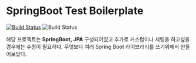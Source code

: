 # SpringBoot Test Boilerplate
[![Build Status](https://travis-ci.org/Joon-S/springboot-test-boilerplate.svg?branch=master)](https://travis-ci.org/Joon-S/springboot-test-boilerplate)
![Build Status](https://img.shields.io/github/license/Joon-S/springboot-test-boilerplate)

해당 프로젝트는 __SpringBoot, JPA__ 구성되어있고 추가로 커스텀이나 세팅을 하고싶을경우에는 수정이 필요하다.
무엇보다 여러 Spring Boot 라이브러리를 쓰기위해서 만들어보았다.


```

